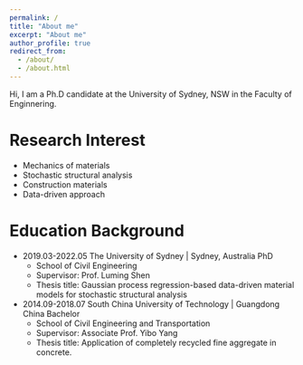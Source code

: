 ```yaml
---
permalink: /
title: "About me"
excerpt: "About me"
author_profile: true
redirect_from: 
  - /about/
  - /about.html
---
```


Hi, I am a Ph.D candidate at the University of Sydney, NSW in the Faculty of Enginnering.

Research Interest
=====
* Mechanics of materials
* Stochastic structural analysis
* Construction materials
* Data-driven approach

Education Background
=====

* 2019.03-2022.05	The University of Sydney | Sydney, Australia	PhD
	* School of Civil Engineering
	* Supervisor: Prof. Luming Shen
	* Thesis title: Gaussian process regression-based data-driven material models for stochastic structural analysis
* 2014.09-2018.07	South China University of Technology | Guangdong China	Bachelor
	* School of Civil Engineering and Transportation
	* Supervisor: Associate Prof. Yibo Yang
	* Thesis title: Application of completely recycled fine aggregate in concrete.


